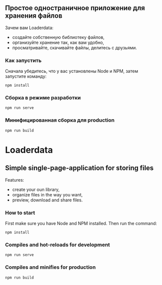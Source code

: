 ## Простое одностраничное приложение для хранения файлов

Зачем вам Loaderdata:

- создайте собственную библиотеку файлов,
- организуйте хранение так, как вам удобно,
- просматривайте, скачивайте файлы, делитесь с друзьями.

### Как запустить

Сначала убедитесь, что у вас установлены Node и NPM, затем запустите команду:

```
npm install
```

### Сборка в режиме разработки

```
npm run serve
```

### Минифицированная сборка для production

```
npm run build
```

# Loaderdata

## Simple single-page-application for storing files

Features:

- create your oun library,
- organize files in the way you want,
- preview, download and share files.

### How to start

First make sure you have Node and NPM installed. Then run the command:

```
npm install
```

### Compiles and hot-reloads for development

```
npm run serve
```

### Compiles and minifies for production

```
npm run build
```

